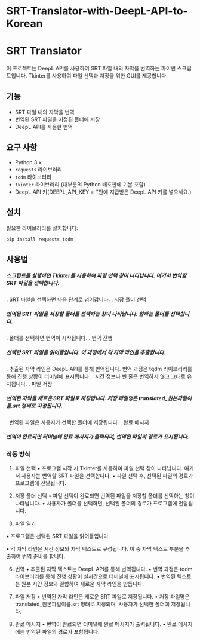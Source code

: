 # SRT-Translator-with-DeepL-API-to-Korean
# SRT Translator

이 프로젝트는 DeepL API를 사용하여 SRT 파일 내의 자막을 번역하는 파이썬 스크립트입니다. Tkinter를 사용하여 파일 선택과 저장을 위한 GUI를 제공합니다.

## 기능

- SRT 파일 내의 자막을 번역
- 번역된 SRT 파일을 지정된 폴더에 저장
- DeepL API를 사용한 번역

## 요구 사항

- Python 3.x
- `requests` 라이브러리
- `tqdm` 라이브러리
- `tkinter` 라이브러리 (대부분의 Python 배포판에 기본 포함)
- DeepL API 키(DEEPL_API_KEY = ''안에 지급받은 DeepL API 키를 넣으세요.)

## 설치

필요한 라이브러리를 설치합니다:

```bash
pip install requests tqdm
```

## 사용법
##### 스크립트를 실행하면 Tkinter를 사용하여 파일 선택 창이 나타납니다. 여기서 번역할 SRT 파일을 선택합니다.
. SRT 파일을 선택하면 다음 단계로 넘어갑니다.
. 저장 폴더 선택

##### 번역된 SRT 파일을 저장할 폴더를 선택하는 창이 나타납니다. 원하는 폴더를 선택합니다.
. 폴더를 선택하면 번역이 시작됩니다.
. 번역 진행

##### 선택한 SRT 파일을 읽어들입니다. 이 과정에서 각 자막 라인을 추출합니다.
. 추출된 자막 라인은 DeepL API를 통해 번역됩니다. 번역 과정은 tqdm 라이브러리를 통해 진행 상황이 터미널에 표시됩니다.
. 시간 정보나 빈 줄은 번역하지 않고 그대로 유지됩니다.
. 파일 저장

##### 번역된 자막을 새로운 SRT 파일로 저장합니다. 저장 파일명은 translated_원본파일이름.srt 형태로 지정됩니다.
. 번역된 파일은 사용자가 선택한 폴더에 저장됩니다.
. 완료 메시지

##### 번역이 완료되면 터미널에 완료 메시지가 출력되며, 번역된 파일의 경로가 표시됩니다.

### 작동 방식
1.	파일 선택
•	프로그램 시작 시 Tkinter를 사용하여 파일 선택 창이 나타납니다. 여기서 사용자는 번역할 SRT 파일을 선택합니다.
•	파일 선택 후, 선택된 파일의 경로가 프로그램에 전달됩니다.

3.	저장 폴더 선택
•	파일 선택이 완료되면 번역된 파일을 저장할 폴더를 선택하는 창이 나타납니다.
•	사용자가 폴더를 선택하면, 선택된 폴더의 경로가 프로그램에 전달됩니다.

4.	파일 읽기


•	프로그램은 선택된 SRT 파일을 읽어들입니다.


•	각 자막 라인은 시간 정보와 자막 텍스트로 구성됩니다. 이 중 자막 텍스트 부분을 추출하여 번역 준비를 합니다.

6.	번역
•	추출된 자막 텍스트는 DeepL API를 통해 번역됩니다.
•	번역 과정은 tqdm 라이브러리를 통해 진행 상황이 실시간으로 터미널에 표시됩니다.
•	번역된 텍스트는 원본 시간 정보와 결합하여 새로운 자막 라인을 만듭니다.

7.	파일 저장
•	번역된 자막 라인은 새로운 SRT 파일로 저장됩니다.
•	저장 파일명은 translated_원본파일이름.srt 형태로 지정되며, 사용자가 선택한 폴더에 저장됩니다.

9.	완료 메시지
•	번역이 완료되면 터미널에 완료 메시지가 출력됩니다.
•	완료 메시지에는 번역된 파일의 경로가 포함됩니다.
